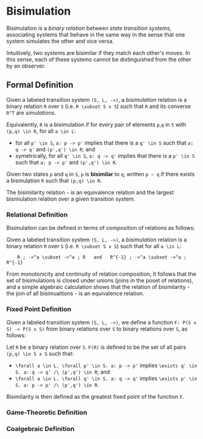 # Bisimulation

Bisimulation is a *binary relation* between *state transition systems*, associating systems that behave in the same way in the sense that one system simulates the other and vice versa.

Intuitively, two systems are bisimilar if they match each other's moves. In this sense, each of these systems cannot be distinguished from the other by an observer.

## Formal Definition
Given a labeled transition system `(S, L, ->)`, a *bisimulation* relation is a binary relation `R` over `S` (i.e. `R \subset S x S`) such that `R` and its converse `R^T` are *simulations*.

Equivalently, `R` is a bisimulation if for every pair of elements `p`,`q` in `S` with `(p,q) \in R`, for all `a \in L`:
* for all `p' \in S`, `a: p -> p'` implies that there is a `q' \in S` such that `a: q -> q'` and `(p',q') \in R`; and
* symetrically, for all `q' \in S`, `a: q -> q'` implies that there is a `p' \in S` such that `a: p -> p'` and `(p',q') \in R`.

Given two states `p` and `q` in `S`, `p` is **bisimilar** to `q`, written `p ~ q` if there exists a bismulation `R` such that `(p,q) \in R`.

The bisimilarity relation `~` is an equivalence relation and the largest bismiulation relation over a given transition system.

### Relational Definition
Bisimulation can be defined in terms of composition of relations as follows:

Given a labeled transition system `(S, L, ->)`, a *bisimulation* relation is a binary relation `R` over `S` (i.e. `R \subset S x S`) such that for all `a \in L`:
```
    R ; ->^a \subset ->^a ; R   and   R^{-1} ; ->^a \subset ->^a ; R^{-1}
```

From monotonicity and continuity of relation composition, it follows that the set of bisimulations is closed under unions (joins in the poset of relations), and a simple algebraic calculation shows that the relation of bisimilarity - the join of all bisimualtions - is an equivalence relation.

### Fixed Point Definition
Given a labeled transition system `(S, L, ->)`, we define a function `F: P(S x S) -> P(S x S)` from binary relations over `S` to binary relations over `S`, as follows:

Let `R` be a binary relation over `S`. `F(R)` is defined to be the set of all pairs `(p,q) \in S x S` such that:
* `\forall a \in L. \forall p' \in S. a: p -> p'` implies `\exists q' \in S. a: q -> q' /\ (p',q') \in R`; and
* `\forall a \in L. \forall q' \in S. a: q -> q'` implies `\exists p' \in S. a: p -> p' /\ (p',q') \in R`.

Bisimilarity is then defined as the greatest fixed point of the function `F`.

### Game-Theoretic Definition

### Coalgebraic Definition
